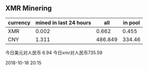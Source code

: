 ## XMR Minering

|currency|mined in last 24 hours|all|in pool|
|---|---|---|---|
|XMR|0.002|0.662|0.455|
|CNY|1.311|486.849|334.46|

今日美元对人民币 6.94	今日xmr对人民币735.59


2018-10-18 20:15